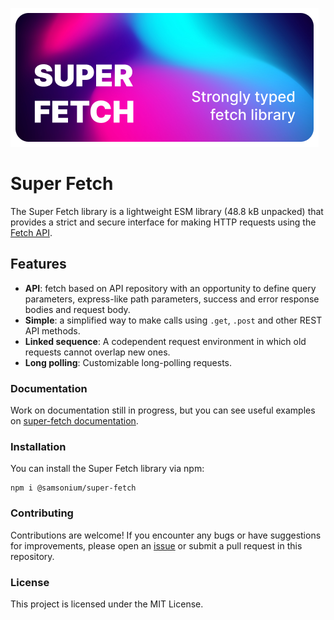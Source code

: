 ![Poster](docs/poster.png)

# Super Fetch
The Super Fetch library is a lightweight ESM library (48.8 kB unpacked) that provides a strict and secure interface for making
HTTP requests using the [Fetch API](https://developer.mozilla.org/en-US/docs/Web/API/Fetch_API).

## Features
- **API**: fetch based on API repository with an opportunity to define query parameters,
  express-like path parameters, success and error response bodies and request body.
- **Simple**: a simplified way to make calls using `.get`, `.post` and other REST API methods.
- **Linked sequence**: A codependent request environment in which old requests cannot overlap new ones.
- **Long polling**: Customizable long-polling requests.

### Documentation
Work on documentation still in progress, but you can see useful examples on
[super-fetch documentation](https://samsonium.github.io/super-fetch/).

### Installation
You can install the Super Fetch library via npm:
```shell
npm i @samsonium/super-fetch
```

### Contributing
Contributions are welcome! If you encounter any bugs or have suggestions for improvements, please open an
[issue](https://github.com/samsonium/super-fetch/issues) or submit a pull request in this repository.

### License
This project is licensed under the MIT License.

